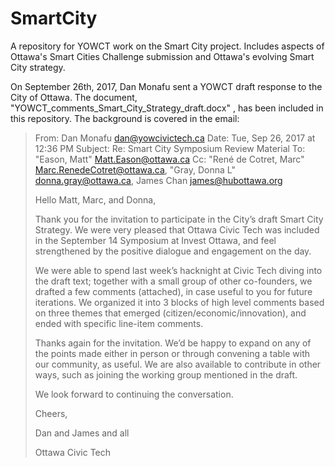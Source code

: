 # SmartCity

A repository for YOWCT work on the Smart City project.  Includes aspects of Ottawa's Smart Cities Challenge submission and Ottawa's evolving Smart City strategy.

On September 26th, 2017, Dan Monafu sent a YOWCT draft response to the City of Ottawa.  The document, "YOWCT_comments_Smart_City_Strategy_draft.docx" , has been included in this repository.  The background is covered in the email:

> From: Dan Monafu <dan@yowcivictech.ca>
> Date: Tue, Sep 26, 2017 at 12:36 PM
> Subject: Re: Smart City Symposium Review Material
> To: "Eason, Matt" <Matt.Eason@ottawa.ca>
> Cc: "René de Cotret, Marc" <Marc.RenedeCotret@ottawa.ca>, "Gray, Donna L" <donna.gray@ottawa.ca>, James Chan <james@hubottawa.org>
>
> Hello Matt, Marc, and Donna,
>
> Thank you for the invitation to participate in the City’s draft Smart City Strategy. We were very pleased that Ottawa Civic Tech was included in the September 14 Symposium at Invest Ottawa, and feel strengthened by the positive dialogue and engagement on the day.
>
> We were able to spend last week’s hacknight at Civic Tech diving into the draft text; together with a small group of other co-founders, we drafted a few comments (attached), in case useful to you for future iterations. We organized it into 3 blocks of high level comments based on three themes that emerged (citizen/economic/innovation), and ended with specific line-item comments.
>
> Thanks again for the invitation. We’d be happy to expand on any of the points made either in person or through convening a table with our community, as useful. We are also available to contribute in other ways, such as joining the working group mentioned in the draft.
>
> We look forward to continuing the conversation.
>
> Cheers,
>
> Dan and James and all
>
> Ottawa Civic Tech
